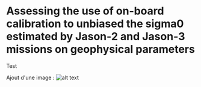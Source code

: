 # Assessing the use of on-board calibration to unbiased the sigma0 estimated by Jason-2 and Jason-3 missions on geophysical parameters

Test

Ajout d'une image : 
![alt text](https://github.com/vquetCLS/QUET_et_al_OSTST2024_on-board_calibration_J2_J3.github.io/blob/main/linear_coefficient_of_s0_correction_wrt_cagcode.jpg?raw=true)
